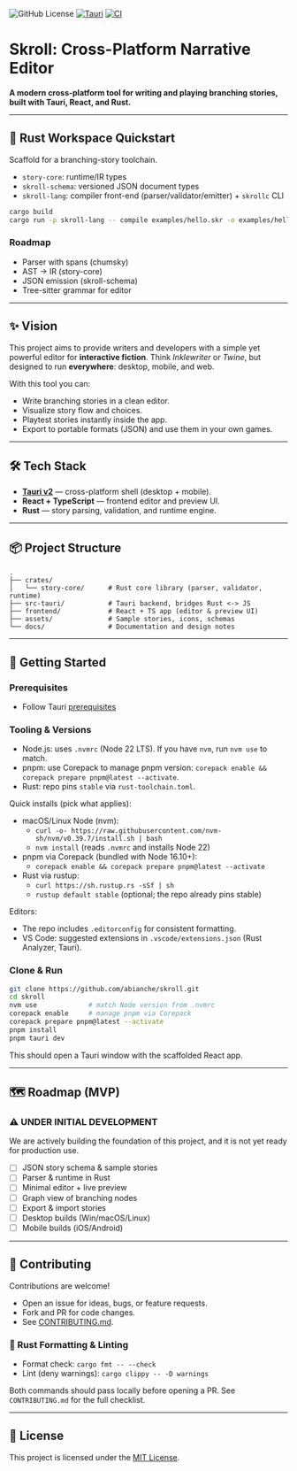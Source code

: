 ![GitHub License](https://img.shields.io/github/license/abianche/skroll) 
[![Tauri](https://img.shields.io/badge/Tauri-24C8D8?logo=tauri&logoColor=fff)](#)
[![CI](https://github.com/abianche/skroll/actions/workflows/ci.yaml/badge.svg)](https://github.com/abianche/skroll/actions/workflows/ci.yaml)

# Skroll: Cross-Platform Narrative Editor

**A modern cross-platform tool for writing and playing branching stories, built with Tauri, React, and Rust.**

---

## 🦀 Rust Workspace Quickstart

Scaffold for a branching-story toolchain.

- `story-core`: runtime/IR types
- `skroll-schema`: versioned JSON document types
- `skroll-lang`: compiler front-end (parser/validator/emitter) + `skrollc` CLI

```bash
cargo build
cargo run -p skroll-lang -- compile examples/hello.skr -o examples/hello.story.json
```

### Roadmap

* Parser with spans (chumsky)
* AST → IR (story-core)
* JSON emission (skroll-schema)
* Tree-sitter grammar for editor

---

## ✨ Vision
This project aims to provide writers and developers with a simple yet powerful editor for **interactive fiction**.
Think *Inklewriter* or *Twine*, but designed to run **everywhere**: desktop, mobile, and web.

With this tool you can:
- Write branching stories in a clean editor.
- Visualize story flow and choices.
- Playtest stories instantly inside the app.
- Export to portable formats (JSON) and use them in your own games.

---

## 🛠 Tech Stack
- **[Tauri v2](https://tauri.app/)** — cross-platform shell (desktop + mobile).  
- **React + TypeScript** — frontend editor and preview UI.  
- **Rust** — story parsing, validation, and runtime engine.  

---

## 📦 Project Structure
```
.
├── crates/
│   └── story-core/      # Rust core library (parser, validator, runtime)
├── src-tauri/           # Tauri backend, bridges Rust <-> JS
├── frontend/            # React + TS app (editor & preview UI)
├── assets/              # Sample stories, icons, schemas
└── docs/                # Documentation and design notes
```

---

## 🚀 Getting Started
### Prerequisites
- Follow Tauri [prerequisites](https://tauri.app/start/prerequisites)

### Tooling & Versions
- Node.js: uses `.nvmrc` (Node 22 LTS). If you have `nvm`, run `nvm use` to match.
- pnpm: use Corepack to manage pnpm version: `corepack enable && corepack prepare pnpm@latest --activate`.
- Rust: repo pins `stable` via `rust-toolchain.toml`.

Quick installs (pick what applies):
- macOS/Linux Node (nvm):
  - `curl -o- https://raw.githubusercontent.com/nvm-sh/nvm/v0.39.7/install.sh | bash`
  - `nvm install` (reads `.nvmrc` and installs Node 22)
- pnpm via Corepack (bundled with Node 16.10+):
  - `corepack enable && corepack prepare pnpm@latest --activate`
- Rust via rustup:
  - `curl https://sh.rustup.rs -sSf | sh`
  - `rustup default stable` (optional; the repo already pins stable)

Editors:
- The repo includes `.editorconfig` for consistent formatting.
- VS Code: suggested extensions in `.vscode/extensions.json` (Rust Analyzer, Tauri).

### Clone & Run
```bash
git clone https://github.com/abianche/skroll.git
cd skroll
nvm use             # match Node version from .nvmrc
corepack enable     # manage pnpm via Corepack
corepack prepare pnpm@latest --activate
pnpm install
pnpm tauri dev
```

This should open a Tauri window with the scaffolded React app.

---

## 🗺 Roadmap (MVP)
### ⚠️ **UNDER INITIAL DEVELOPMENT**

We are actively building the foundation of this project, and it is not yet ready for production use.

- [ ] JSON story schema & sample stories  
- [ ] Parser & runtime in Rust  
- [ ] Minimal editor + live preview  
- [ ] Graph view of branching nodes  
- [ ] Export & import stories  
- [ ] Desktop builds (Win/macOS/Linux)  
- [ ] Mobile builds (iOS/Android)  

---

## 🤝 Contributing
Contributions are welcome!  
- Open an issue for ideas, bugs, or feature requests.  
- Fork and PR for code changes.  
- See [CONTRIBUTING.md](CONTRIBUTING.md).  

### 🦀 Rust Formatting & Linting
- Format check: `cargo fmt -- --check`
- Lint (deny warnings): `cargo clippy -- -D warnings`

Both commands should pass locally before opening a PR. See `CONTRIBUTING.md` for the full checklist.

---

## 📄 License
This project is licensed under the [MIT License](LICENSE).  

